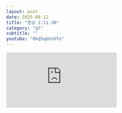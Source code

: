 ```yaml
---
layout: post
date: 2025-09-12
title: "왕상 1:11-30"
category: "qt"
subtitle: ""
youtube: "0kQ5qbVohTo"
---
```


<div class="youtube margin-large">
    <iframe src="https://www.youtube.com/embed/0kQ5qbVohTo" title="YouTube video player" frameborder="0" allow="accelerometer; autoplay; clipboard-write; encrypted-media; gyroscope; picture-in-picture; web-share" allowfullscreen></iframe>
</div>

